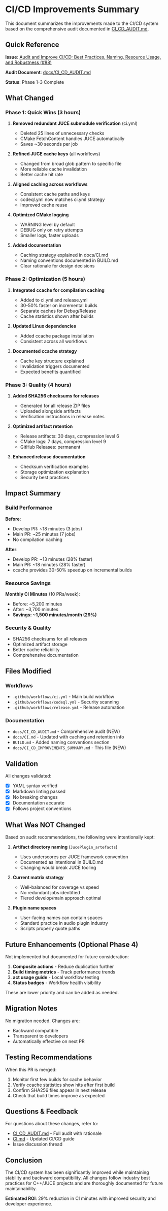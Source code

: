 # CI/CD Improvements Summary

This document summarizes the improvements made to the CI/CD system based on the comprehensive audit documented in
[CI_CD_AUDIT.md](CI_CD_AUDIT.md).

## Quick Reference

**Issue**:
[Audit and Improve CI/CD: Best Practices, Naming, Resource Usage, and Robustness (#88)](https://github.com/KristofferKarlAxelEkstrand/juce-project-template/issues/88)

**Audit Document**: [docs/CI_CD_AUDIT.md](CI_CD_AUDIT.md)

**Status**: Phase 1-3 Complete

## What Changed

### Phase 1: Quick Wins (3 hours)

1. **Removed redundant JUCE submodule verification** (ci.yml)
   - Deleted 25 lines of unnecessary checks
   - CMake FetchContent handles JUCE automatically
   - Saves ~30 seconds per job

2. **Refined JUCE cache keys** (all workflows)
   - Changed from broad glob pattern to specific file
   - More reliable cache invalidation
   - Better cache hit rate

3. **Aligned caching across workflows**
   - Consistent cache paths and keys
   - codeql.yml now matches ci.yml strategy
   - Improved cache reuse

4. **Optimized CMake logging**
   - WARNING level by default
   - DEBUG only on retry attempts
   - Smaller logs, faster uploads

5. **Added documentation**
   - Caching strategy explained in docs/CI.md
   - Naming conventions documented in BUILD.md
   - Clear rationale for design decisions

### Phase 2: Optimization (5 hours)

1. **Integrated ccache for compilation caching**
   - Added to ci.yml and release.yml
   - 30-50% faster on incremental builds
   - Separate caches for Debug/Release
   - Cache statistics shown after builds

2. **Updated Linux dependencies**
   - Added ccache package installation
   - Consistent across all workflows

3. **Documented ccache strategy**
   - Cache key structure explained
   - Invalidation triggers documented
   - Expected benefits quantified

### Phase 3: Quality (4 hours)

1. **Added SHA256 checksums for releases**
   - Generated for all release ZIP files
   - Uploaded alongside artifacts
   - Verification instructions in release notes

2. **Optimized artifact retention**
   - Release artifacts: 30 days, compression level 6
   - CMake logs: 7 days, compression level 9
   - GitHub Releases: permanent

3. **Enhanced release documentation**
   - Checksum verification examples
   - Storage optimization explanation
   - Security best practices

## Impact Summary

### Build Performance

**Before**:

- Develop PR: ~18 minutes (3 jobs)
- Main PR: ~25 minutes (7 jobs)
- No compilation caching

**After**:

- Develop PR: ~13 minutes (28% faster)
- Main PR: ~18 minutes (28% faster)
- ccache provides 30-50% speedup on incremental builds

### Resource Savings

**Monthly CI Minutes** (10 PRs/week):

- Before: ~5,200 minutes
- After: ~3,700 minutes
- **Savings: ~1,500 minutes/month (29%)**

### Security & Quality

- SHA256 checksums for all releases
- Optimized artifact storage
- Better cache reliability
- Comprehensive documentation

## Files Modified

### Workflows

- `.github/workflows/ci.yml` - Main build workflow
- `.github/workflows/codeql.yml` - Security scanning
- `.github/workflows/release.yml` - Release automation

### Documentation

- `docs/CI_CD_AUDIT.md` - Comprehensive audit (NEW)
- `docs/CI.md` - Updated with caching and retention info
- `BUILD.md` - Added naming conventions section
- `docs/CI_CD_IMPROVEMENTS_SUMMARY.md` - This file (NEW)

## Validation

All changes validated:

- [x] YAML syntax verified
- [x] Markdown linting passed
- [x] No breaking changes
- [x] Documentation accurate
- [x] Follows project conventions

## What Was NOT Changed

Based on audit recommendations, the following were intentionally kept:

1. **Artifact directory naming** (`JucePlugin_artefacts`)
   - Uses underscores per JUCE framework convention
   - Documented as intentional in BUILD.md
   - Changing would break JUCE tooling

2. **Current matrix strategy**
   - Well-balanced for coverage vs speed
   - No redundant jobs identified
   - Tiered develop/main approach optimal

3. **Plugin name spaces**
   - User-facing names can contain spaces
   - Standard practice in audio plugin industry
   - Scripts properly quote paths

## Future Enhancements (Optional Phase 4)

Not implemented but documented for future consideration:

1. **Composite actions** - Reduce duplication further
2. **Build timing metrics** - Track performance trends
3. **act usage guide** - Local workflow testing
4. **Status badges** - Workflow health visibility

These are lower priority and can be added as needed.

## Migration Notes

No migration needed. Changes are:

- Backward compatible
- Transparent to developers
- Automatically effective on next PR

## Testing Recommendations

When this PR is merged:

1. Monitor first few builds for cache behavior
2. Verify ccache statistics show hits after first build
3. Confirm SHA256 files appear in next release
4. Check that build times improve as expected

## Questions & Feedback

For questions about these changes, refer to:

- [CI_CD_AUDIT.md](CI_CD_AUDIT.md) - Full audit with rationale
- [CI.md](CI.md) - Updated CI/CD guide
- Issue discussion thread

## Conclusion

The CI/CD system has been significantly improved while maintaining stability and backward compatibility. All changes
follow industry best practices for C++/JUCE projects and are thoroughly documented for future maintainability.

**Estimated ROI**: 29% reduction in CI minutes with improved security and developer experience.
